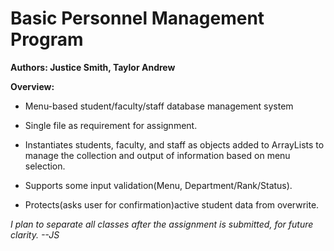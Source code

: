 # Basic Personnel Management Program
**Authors: Justice Smith, Taylor Andrew**

**Overview:**

- Menu-based student/faculty/staff database management system

- Single file as requirement for assignment.

- Instantiates students, faculty, and staff as objects added to ArrayLists
  to manage the collection and output of information based on menu selection. 
  
- Supports some input validation(Menu, Department/Rank/Status).

- Protects(asks user for confirmation)active student data from overwrite.

*I plan to separate all classes after the assignment is submitted, for future clarity. --JS*
